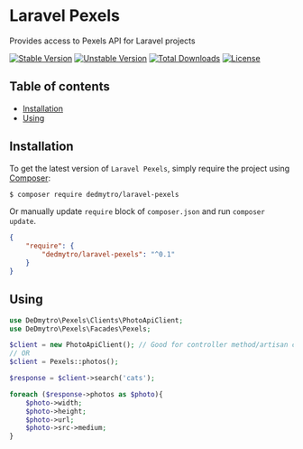 # Laravel Pexels

Provides access to Pexels API for Laravel projects 

[![Stable Version][badge_stable]][link_packagist]
[![Unstable Version][badge_unstable]][link_packagist]
[![Total Downloads][badge_downloads]][link_packagist]
[![License][badge_license]][link_license]

## Table of contents

* [Installation](#installation)
* [Using](#using)

## Installation

To get the latest version of `Laravel Pexels`, simply require the project using [Composer](https://getcomposer.org):

```bash
$ composer require dedmytro/laravel-pexels
```

Or manually update `require` block of `composer.json` and run `composer update`.

```json
{
    "require": {
        "dedmytro/laravel-pexels": "^0.1"
    }
}
```

## Using
```php
use DeDmytro\Pexels\Clients\PhotoApiClient;
use DeDmytro\Pexels\Facades\Pexels;

$client = new PhotoApiClient(); // Good for controller method/artisan command handle()/job handle() dependency injection
// OR
$client = Pexels::photos(); 

$response = $client->search('cats');

foreach ($response->photos as $photo){
    $photo->width;
    $photo->height;
    $photo->url;
    $photo->src->medium;
}
```

[badge_downloads]:      https://img.shields.io/packagist/dt/dedmytro/laravel-pexels.svg?style=flat-square

[badge_license]:        https://img.shields.io/packagist/l/dedmytro/laravel-pexels.svg?style=flat-square

[badge_stable]:         https://img.shields.io/github/v/release/dedmytro/laravel-pexels?label=stable&style=flat-square

[badge_unstable]:       https://img.shields.io/badge/unstable-dev--main-orange?style=flat-square

[link_license]:         LICENSE

[link_packagist]:       https://packagist.org/packages/dedmytro/laravel-pexels
